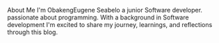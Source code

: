 About Me
I'm ObakengEugene Seabelo a junior Software developer.  passionate about programming. With a background in Software development I'm excited to share my journey, learnings, and reflections through this blog.
